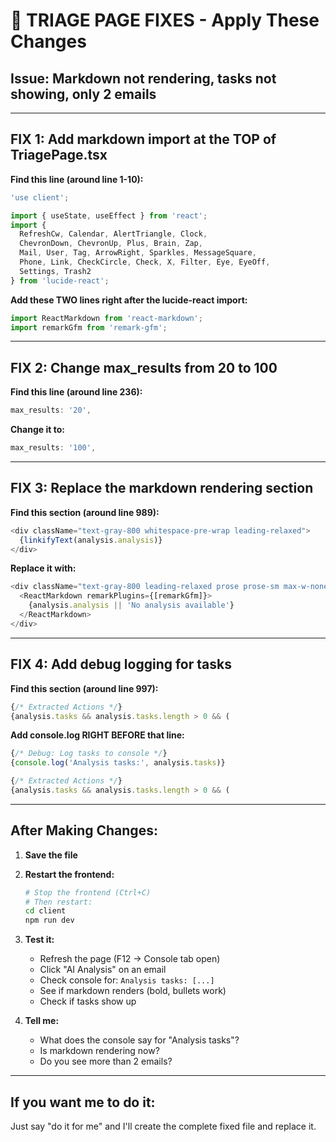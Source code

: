 # 🔧 TRIAGE PAGE FIXES - Apply These Changes

## Issue: Markdown not rendering, tasks not showing, only 2 emails

---

## FIX 1: Add markdown import at the TOP of TriagePage.tsx

**Find this line (around line 1-10):**
```typescript
'use client';

import { useState, useEffect } from 'react';
import { 
  RefreshCw, Calendar, AlertTriangle, Clock, 
  ChevronDown, ChevronUp, Plus, Brain, Zap,
  Mail, User, Tag, ArrowRight, Sparkles, MessageSquare,
  Phone, Link, CheckCircle, Check, X, Filter, Eye, EyeOff,
  Settings, Trash2
} from 'lucide-react';
```

**Add these TWO lines right after the lucide-react import:**
```typescript
import ReactMarkdown from 'react-markdown';
import remarkGfm from 'remark-gfm';
```

---

## FIX 2: Change max_results from 20 to 100

**Find this line (around line 236):**
```typescript
max_results: '20',
```

**Change it to:**
```typescript
max_results: '100',
```

---

## FIX 3: Replace the markdown rendering section

**Find this section (around line 989):**
```typescript
<div className="text-gray-800 whitespace-pre-wrap leading-relaxed">
  {linkifyText(analysis.analysis)}
</div>
```

**Replace it with:**
```typescript
<div className="text-gray-800 leading-relaxed prose prose-sm max-w-none">
  <ReactMarkdown remarkPlugins={[remarkGfm]}>
    {analysis.analysis || 'No analysis available'}
  </ReactMarkdown>
</div>
```

---

## FIX 4: Add debug logging for tasks

**Find this section (around line 997):**
```typescript
{/* Extracted Actions */}
{analysis.tasks && analysis.tasks.length > 0 && (
```

**Add console.log RIGHT BEFORE that line:**
```typescript
{/* Debug: Log tasks to console */}
{console.log('Analysis tasks:', analysis.tasks)}

{/* Extracted Actions */}
{analysis.tasks && analysis.tasks.length > 0 && (
```

---

## After Making Changes:

1. **Save the file**
2. **Restart the frontend:**
   ```bash
   # Stop the frontend (Ctrl+C)
   # Then restart:
   cd client
   npm run dev
   ```

3. **Test it:**
   - Refresh the page (F12 → Console tab open)
   - Click "AI Analysis" on an email
   - Check console for: `Analysis tasks: [...]`
   - See if markdown renders (bold, bullets work)
   - Check if tasks show up

4. **Tell me:**
   - What does the console say for "Analysis tasks"?
   - Is markdown rendering now?
   - Do you see more than 2 emails?

---

## If you want me to do it:

Just say "do it for me" and I'll create the complete fixed file and replace it.
